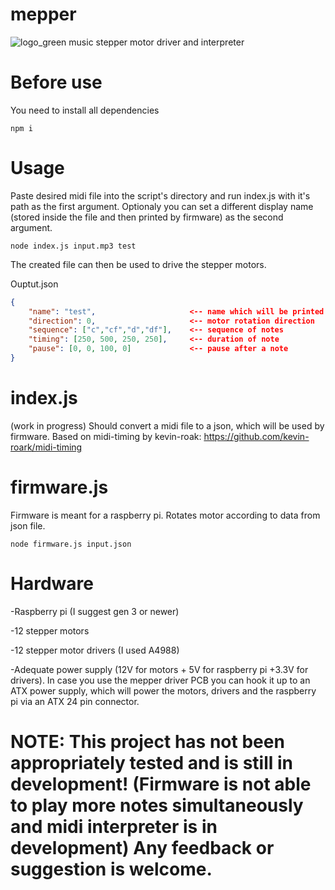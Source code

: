 # mepper
![logo_green](https://user-images.githubusercontent.com/98588523/194335228-4940c632-fed4-4666-a9ba-6ba85d1c5870.png)
music stepper motor driver and interpreter 

# Before use
You need to install all dependencies

    npm i 

# Usage
Paste desired midi file into the script's directory and run index.js with it's path as the first argument. Optionaly you can set a different display name (stored inside the file and then printed by firmware) as the second argument.

    node index.js input.mp3 test

The created file can then be used to drive the stepper motors.

Ouptut.json
```json
{
    "name": "test",                     <-- name which will be printed to stdout 
    "direction": 0,                     <-- motor rotation direction
    "sequence": ["c","cf","d","df"],    <-- sequence of notes
    "timing": [250, 500, 250, 250],     <-- duration of note
    "pause": [0, 0, 100, 0]             <-- pause after a note
}
```

# index.js
(work in progress) Should convert a midi file to a json, which will be used by firmware.
Based on midi-timing by kevin-roak: https://github.com/kevin-roark/midi-timing

# firmware.js
Firmware is meant for a raspberry pi. Rotates motor according to data from json file.

    node firmware.js input.json

# Hardware
-Raspberry pi (I suggest gen 3 or newer)

-12 stepper motors

-12 stepper motor drivers (I used A4988)

-Adequate power supply (12V for motors + 5V for raspberry pi +3.3V for drivers). In case you use the mepper driver PCB you can hook it up to an ATX power supply, which will power the motors, drivers and the raspberry pi via an ATX 24 pin connector.

# NOTE: This project has not been appropriately tested and is still in development! (Firmware is not able to play more notes simultaneously and midi interpreter is in development) Any feedback or suggestion is welcome.
